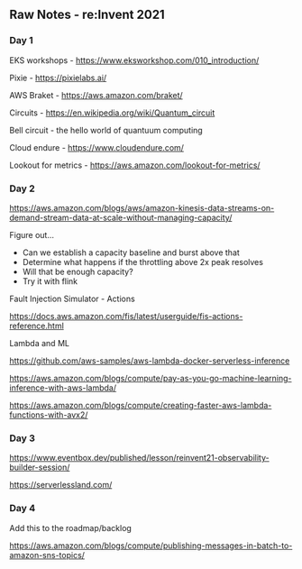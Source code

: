 ## Raw Notes - re:Invent 2021

### Day 1

EKS workshops - https://www.eksworkshop.com/010_introduction/

Pixie - https://pixielabs.ai/

AWS Braket - https://aws.amazon.com/braket/

Circuits - https://en.wikipedia.org/wiki/Quantum_circuit

Bell circuit - the hello world of quantuum computing

Cloud endure - https://www.cloudendure.com/

Lookout for metrics - https://aws.amazon.com/lookout-for-metrics/

### Day 2

https://aws.amazon.com/blogs/aws/amazon-kinesis-data-streams-on-demand-stream-data-at-scale-without-managing-capacity/

Figure out...

* Can we establish a capacity baseline and burst above that
* Determine what happens if the throttling above 2x peak resolves
* Will that be enough capacity?
* Try it with flink


Fault Injection Simulator - Actions

https://docs.aws.amazon.com/fis/latest/userguide/fis-actions-reference.html

Lambda and ML

https://github.com/aws-samples/aws-lambda-docker-serverless-inference

https://aws.amazon.com/blogs/compute/pay-as-you-go-machine-learning-inference-with-aws-lambda/

https://aws.amazon.com/blogs/compute/creating-faster-aws-lambda-functions-with-avx2/


### Day 3

https://www.eventbox.dev/published/lesson/reinvent21-observability-builder-session/

https://serverlessland.com/

### Day 4

Add this to the roadmap/backlog

https://aws.amazon.com/blogs/compute/publishing-messages-in-batch-to-amazon-sns-topics/




